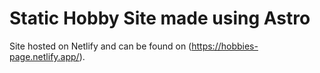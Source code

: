# Static Hobby Site made using Astro

Site hosted on Netlify and can be found on (https://hobbies-page.netlify.app/).
